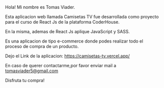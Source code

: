 Hola! Mi nombre es Tomas Viader.

Esta aplicacion web llamada Camisetas TV fue desarrollada como proyecto para el curso de React Js de la plataforma CoderHouse.

En la misma, ademas de React Js aplique JavaScript y SASS.

Es una aplicacion de tipo e-commerce donde podes realizar todo el proceso de compra de un producto.

Dejo el Link de la aplicacion: https://camisetas-tv.vercel.app/

En caso de querer contactarme,por favor enviar mail a tomasviader5@gmail.com

Disfruta tu compra!
